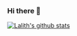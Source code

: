 ### Hi there 👋

<!--
**lalith1403/lalith1403** is a ✨ _special_ ✨ repository because its `README.md` (this file) appears on your GitHub profile.

Here are some ideas to get you started:

- 🔭 I’m currently working on ...
- 🌱 I’m currently learning ...
- 👯 I’m looking to collaborate on ...
- 🤔 I’m looking for help with ...
- 💬 Ask me about ...
- 📫 How to reach me: ...
- 😄 Pronouns: ...
- ⚡ Fun fact: ...
-->
[![Lalith's github stats](https://github-readme-stats.vercel.app/api?username=lalith1403&show_icons=true&theme=dark)](https://github.com/anuraghazra/github-readme-stats)
